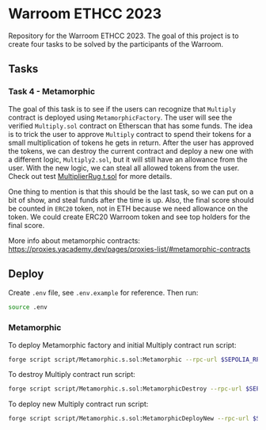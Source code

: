 # Warroom ETHCC 2023

Repository for the Warroom ETHCC 2023. The goal of this project is to create four tasks to be solved by the participants of the Warroom.

## Tasks

### Task 4 - Metamorphic

The goal of this task is to see if the users can recognize that `Multiply` contract is deployed using `MetamorphicFactory`. The user will see the verified `Multiply.sol` contract on Etherscan that has some funds. The idea is to trick the user to approve `Multiply` contract to spend their tokens for a small multiplication of tokens he gets in return. After the user has approved the tokens, we can destroy the current contract and deploy a new one with a different logic, `Multiply2.sol`, but it will still have an allowance from the user. With the new logic, we can steal all allowed tokens from the user. Check out test [MultiplierRug.t.sol](./test/metamorphic/MultiplerRug.t.sol) for more details.

One thing to mention is that this should be the last task, so we can put on a bit of show, and steal funds after the time is up. Also, the final score should be counted in `ERC20` token, not in ETH because we need allowance on the token. We could create ERC20 Warroom token and see top holders for the final score.

More info about metamorphic contracts: https://proxies.yacademy.dev/pages/proxies-list/#metamorphic-contracts

## Deploy

Create `.env` file, see `.env.example` for reference. Then run:

```bash
source .env
```

### Metamorphic

To deploy Metamorphic factory and initial Multiply contract run script:

```bash
forge script script/Metamorphic.s.sol:Metamorphic --rpc-url $SEPOLIA_RPC_URL --broadcast --verify -vvvv
```

To destroy Multiply contract run script:

```bash
forge script script/Metamorphic.s.sol:MetamorphicDestroy --rpc-url $SEPOLIA_RPC_URL --broadcast --verify -vvvv
```

To deploy new Multiply contract run script:

```bash
forge script script/Metamorphic.s.sol:MetamorphicDeployNew --rpc-url $SEPOLIA_RPC_URL --broadcast --verify -vvvv
```
